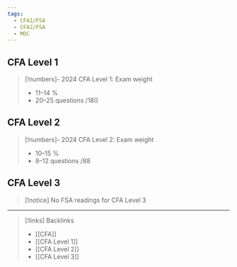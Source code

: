 ```yaml
---
tags:
  - CFA1/FSA
  - CFA2/FSA
  - MOC
---
```

## CFA Level 1

> [!numbers]- 2024 CFA Level 1: Exam weight
> - 11–14 %
> - 20–25 questions /180

## CFA Level 2
> [!numbers]- 2024 CFA Level 2: Exam weight
> - 10–15 %
> - 8–12 questions /88


## CFA Level 3

> [!notice] 
> No FSA readings for CFA Level 3


---
> [!links] Backlinks
> - [[CFA]]
> - [[CFA Level 1]]
> - [[CFA Level 2]]
> - [[CFA Level 3]]